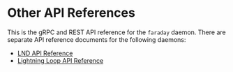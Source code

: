 # Other API References

This is the gRPC and REST API reference for the `faraday` daemon. There are separate API reference documents for the
following daemons:

- [LND API Reference](https://api.lightning.community/)
- [Lightning Loop API Reference](https://lightning.engineering/loopapi/)

<br/><br/><br/>